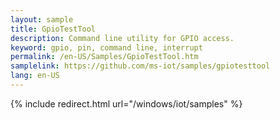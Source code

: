 ```yaml
---
layout: sample
title: GpioTestTool
description: Command line utility for GPIO access.
keyword: gpio, pin, command line, interrupt
permalink: /en-US/Samples/GpioTestTool.htm
samplelink: https://github.com/ms-iot/samples/gpiotesttool
lang: en-US
---
```

{% include redirect.html url="/windows/iot/samples" %}
